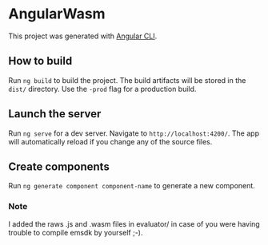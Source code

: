 # AngularWasm

This project was generated with [Angular CLI](https://github.com/angular/angular-cli).

## How to build

Run `ng build` to build the project. The build artifacts will be stored in the `dist/` directory. Use the `-prod` flag for a production build.


## Launch the server

Run `ng serve` for a dev server. Navigate to `http://localhost:4200/`. The app will automatically reload if you change any of the source files.


## Create components

Run `ng generate component component-name` to generate a new component.


### Note

I added the raws .js and .wasm files in evaluator/ in case of you were having trouble to compile emsdk by yourself ;-).
